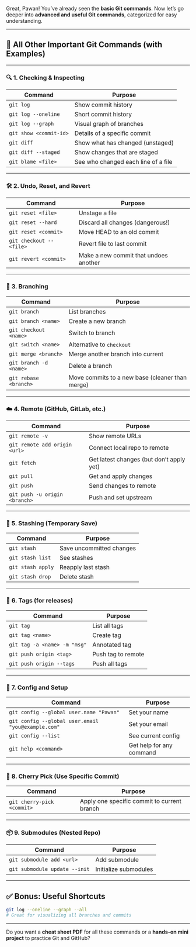 Great, Pawan! You’ve already seen the **basic Git commands**. Now let’s go deeper into **advanced and useful Git commands**, categorized for easy understanding.

---

## 🚀 All Other Important Git Commands (with Examples)

---

### 🔍 **1. Checking & Inspecting**

| Command                | Purpose                             |
| ---------------------- | ----------------------------------- |
| `git log`              | Show commit history                 |
| `git log --oneline`    | Short commit history                |
| `git log --graph`      | Visual graph of branches            |
| `git show <commit-id>` | Details of a specific commit        |
| `git diff`             | Show what has changed (unstaged)    |
| `git diff --staged`    | Show changes that are staged        |
| `git blame <file>`     | See who changed each line of a file |

---

### 🛠️ **2. Undo, Reset, and Revert**

| Command                  | Purpose                               |
| ------------------------ | ------------------------------------- |
| `git reset <file>`       | Unstage a file                        |
| `git reset --hard`       | Discard all changes (dangerous!)      |
| `git reset <commit>`     | Move HEAD to an old commit            |
| `git checkout -- <file>` | Revert file to last commit            |
| `git revert <commit>`    | Make a new commit that undoes another |

---

### 🌿 **3. Branching**

| Command                | Purpose                                         |
| ---------------------- | ----------------------------------------------- |
| `git branch`           | List branches                                   |
| `git branch <name>`    | Create a new branch                             |
| `git checkout <name>`  | Switch to branch                                |
| `git switch <name>`    | Alternative to `checkout`                       |
| `git merge <branch>`   | Merge another branch into current               |
| `git branch -d <name>` | Delete a branch                                 |
| `git rebase <branch>`  | Move commits to a new base (cleaner than merge) |

---

### ☁️ **4. Remote (GitHub, GitLab, etc.)**

| Command                       | Purpose                                  |
| ----------------------------- | ---------------------------------------- |
| `git remote -v`               | Show remote URLs                         |
| `git remote add origin <url>` | Connect local repo to remote             |
| `git fetch`                   | Get latest changes (but don’t apply yet) |
| `git pull`                    | Get and apply changes                    |
| `git push`                    | Send changes to remote                   |
| `git push -u origin <branch>` | Push and set upstream                    |

---

### 🧹 **5. Stashing (Temporary Save)**

| Command           | Purpose                  |
| ----------------- | ------------------------ |
| `git stash`       | Save uncommitted changes |
| `git stash list`  | See stashes              |
| `git stash apply` | Reapply last stash       |
| `git stash drop`  | Delete stash             |

---

### 🧪 **6. Tags (for releases)**

| Command                      | Purpose            |
| ---------------------------- | ------------------ |
| `git tag`                    | List all tags      |
| `git tag <name>`             | Create tag         |
| `git tag -a <name> -m "msg"` | Annotated tag      |
| `git push origin <tag>`      | Push tag to remote |
| `git push origin --tags`     | Push all tags      |

---

### 🧰 **7. Config and Setup**

| Command                                            | Purpose                  |
| -------------------------------------------------- | ------------------------ |
| `git config --global user.name "Pawan"`            | Set your name            |
| `git config --global user.email "you@example.com"` | Set your email           |
| `git config --list`                                | See current config       |
| `git help <command>`                               | Get help for any command |

---

### 🔁 **8. Cherry Pick (Use Specific Commit)**

| Command                    | Purpose                                     |
| -------------------------- | ------------------------------------------- |
| `git cherry-pick <commit>` | Apply one specific commit to current branch |

---

### 📦 **9. Submodules (Nested Repo)**

| Command                       | Purpose               |
| ----------------------------- | --------------------- |
| `git submodule add <url>`     | Add submodule         |
| `git submodule update --init` | Initialize submodules |

---

## ✅ Bonus: Useful Shortcuts

```bash
git log --oneline --graph --all
# Great for visualizing all branches and commits
```

---

Do you want a **cheat sheet PDF** for all these commands or a **hands-on mini project** to practice Git and GitHub?
